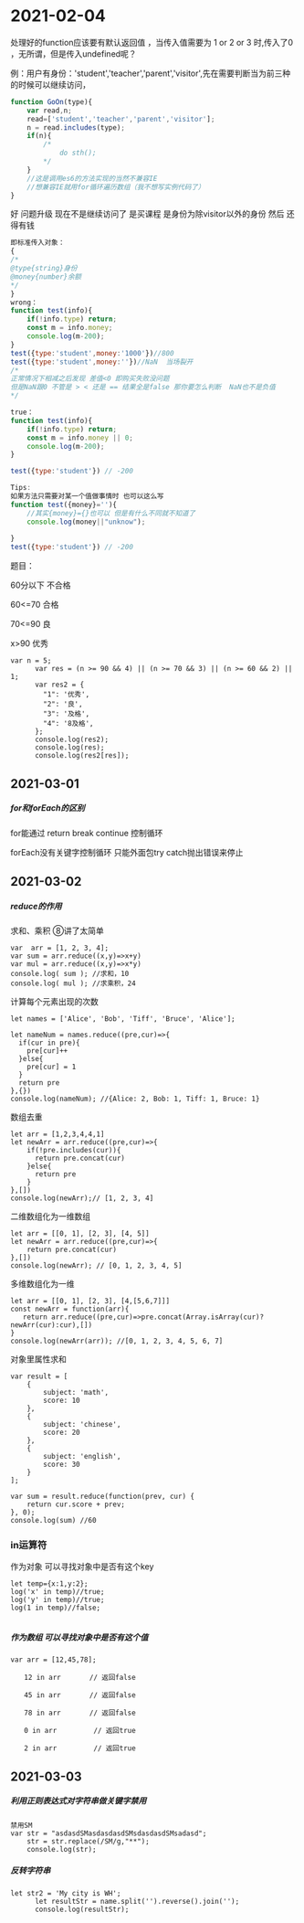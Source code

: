 # 2021-02-04

处理好的function应该要有默认返回值  ，当传入值需要为 1 or 2 or 3 时,传入了0 ，无所谓，但是传入undefined呢？



例：用户有身份：'student','teacher','parent','visitor',先在需要判断当为前三种的时候可以继续访问，

```js
function GoOn(type){
	var read,n;
	read=['student','teacher','parent','visitor'];
	n = read.includes(type);
    if(n){
		/*
			do sth();
		*/
    }
	//这是调用es6的方法实现的当然不兼容IE
	//想兼容IE就用for循环遍历数组（我不想写实例代码了）
}

```

好  问题升级 现在不是继续访问了 是买课程 是身份为除visitor以外的身份 然后  还得有钱

```js
即标准传入对象：
{
/*
@type{string}身份
@money{number}余额
*/
}
wrong：
function test(info){
	if(!info.type) return;
    const m = info.money;
    console.log(m-200);
}
test({type:'student',money:'1000'})//800
test({type:'student',money:''})//NaN  当场裂开 
/*
正常情况下相减之后发现 差值<0 即购买失败没问题 
但是NaN跟0 不管是 > < 还是 == 结果全是false 那你要怎么判断  NaN也不是负值
*/

true：
function test(info){
	if(!info.type) return;
    const m = info.money || 0;
    console.log(m-200);
}

test({type:'student'}) // -200

Tips:
如果方法只需要对某一个值做事情时 也可以这么写
function test({money}=''){
    //其实{money}={}也可以 但是有什么不同就不知道了
    console.log(money||"unknow");
    
}
test({type:'student'}) // -200

```

题目：

60分以下 不合格 

60<=70 合格

70<=90 良

x>90 优秀

```
var n = 5;
      var res = (n >= 90 && 4) || (n >= 70 && 3) || (n >= 60 && 2) || 1;
      var res2 = {
        "1": '优秀',
        "2": '良',
        "3": '及格',
        "4": '8及格',
      };
      console.log(res2);
      console.log(res);
      console.log(res2[res]);
```





## 2021-03-01

##### for和forEach的区别

for能通过 return break continue 控制循环

forEach没有关键字控制循环 只能外面包try catch抛出错误来停止



## 2021-03-02

##### **reduce的作用**

求和、乘积 ⑧讲了太简单

```
var  arr = [1, 2, 3, 4];
var sum = arr.reduce((x,y)=>x+y)
var mul = arr.reduce((x,y)=>x*y)
console.log( sum ); //求和，10
console.log( mul ); //求乘积，24
```

计算每个元素出现的次数

```
let names = ['Alice', 'Bob', 'Tiff', 'Bruce', 'Alice'];

let nameNum = names.reduce((pre,cur)=>{
  if(cur in pre){
    pre[cur]++
  }else{
    pre[cur] = 1 
  }
  return pre
},{})
console.log(nameNum); //{Alice: 2, Bob: 1, Tiff: 1, Bruce: 1}
```

数组去重

```
let arr = [1,2,3,4,4,1]
let newArr = arr.reduce((pre,cur)=>{
    if(!pre.includes(cur)){
      return pre.concat(cur)
    }else{
      return pre
    }
},[])
console.log(newArr);// [1, 2, 3, 4]
```

二维数组化为一维数组

```
let arr = [[0, 1], [2, 3], [4, 5]]
let newArr = arr.reduce((pre,cur)=>{
    return pre.concat(cur)
},[])
console.log(newArr); // [0, 1, 2, 3, 4, 5]
```

多维数组化为一维

```
let arr = [[0, 1], [2, 3], [4,[5,6,7]]]
const newArr = function(arr){
   return arr.reduce((pre,cur)=>pre.concat(Array.isArray(cur)?newArr(cur):cur),[])
}
console.log(newArr(arr)); //[0, 1, 2, 3, 4, 5, 6, 7]
```

对象里属性求和

```
var result = [
    {
        subject: 'math',
        score: 10
    },
    {
        subject: 'chinese',
        score: 20
    },
    {
        subject: 'english',
        score: 30
    }
];

var sum = result.reduce(function(prev, cur) {
    return cur.score + prev;
}, 0);
console.log(sum) //60
```

### in运算符

作为对象 可以寻找对象中是否有这个key

```
let temp={x:1,y:2};
log('x' in temp)//true;
log('y' in temp)//true;
log(1 in temp)//false;


```

##### 作为数组 可以寻找对象中是否有这个值

```
var arr = [12,45,78];

　　12 in arr       // 返回false

　　45 in arr       // 返回false

　　78 in arr       // 返回false

　　0 in arr         // 返回true

　　2 in arr         // 返回true
```

## 2021-03-03

##### 利用正则表达式对字符串做关键字禁用

```
禁用SM
var str = "asdasdSMasdasdasdSMsdasdasdSMsadasd";
    str = str.replace(/SM/g,"**");
    console.log(str);
```

##### 反转字符串

```
let str2 = 'My city is WH';
      let resultStr = name.split('').reverse().join('');
      console.log(resultStr);
```

